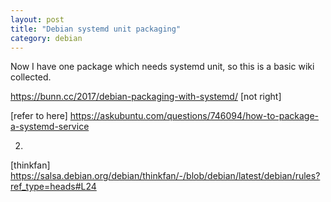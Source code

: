 ```yaml
---
layout: post
title: "Debian systemd unit packaging"
category: debian
---
```


Now I have one package which needs systemd unit, so this is a basic wiki collected.

https://bunn.cc/2017/debian-packaging-with-systemd/ [not right]

[refer to here]
https://askubuntu.com/questions/746094/how-to-package-a-systemd-service

2. 
[thinkfan] https://salsa.debian.org/debian/thinkfan/-/blob/debian/latest/debian/rules?ref_type=heads#L24
